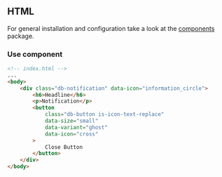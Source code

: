 ## HTML

For general installation and configuration take a look at the [components](https://www.npmjs.com/package/@db-ux/core-components) package.

### Use component

```html index.html
<!-- index.html -->
...
<body>
	<div class="db-notification" data-icon="information_circle">
		<h6>Headline</h6>
		<p>Notification</p>
		<button
			class="db-button is-icon-text-replace"
			data-size="small"
			data-variant="ghost"
			data-icon="cross"
		>
			Close Button
		</button>
	</div>
</body>
```
